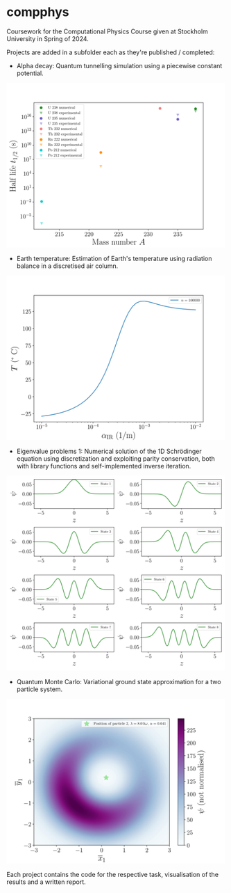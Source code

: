 # compphys
Coursework for the Computational Physics Course given at Stockholm University in Spring of 2024.

Projects are added in a subfolder each as they're published / completed:

- Alpha decay: Quantum tunnelling simulation using a piecewise constant potential.

<img src="https://github.com/max-mas/compphys/blob/main/readme_plots/summary_t-1.png" width="600" />

- Earth temperature: Estimation of Earth's temperature using radiation balance in a discretised air column.

<img src="https://github.com/max-mas/compphys/blob/main/readme_plots/full_alpha-1.png" width="600" />

- Eigenvalue problems 1: Numerical solution of the 1D Schrödinger equation using discretization and exploiting parity conservation, both with library functions and self-implemented inverse iteration.

<img src="https://github.com/max-mas/compphys/blob/main/readme_plots/states-1.png" width="600" />

- Quantum Monte Carlo: Variational ground state approximation for a two particle system.

<img src="https://github.com/max-mas/compphys/blob/main/readme_plots/wf_02_02_lambda8-1.png" width="600" />


Each project contains the code for the respective task, visualisation of the results and a written report.



